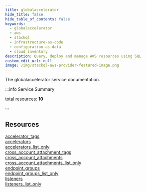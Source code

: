 ```yaml
---
title: globalaccelerator
hide_title: false
hide_table_of_contents: false
keywords:
  - globalaccelerator
  - aws
  - stackql
  - infrastructure-as-code
  - configuration-as-data
  - cloud inventory
description: Query, deploy and manage AWS resources using SQL
custom_edit_url: null
image: /img/stackql-aws-provider-featured-image.png
---
```


The globalaccelerator service documentation.

:::info Service Summary

<div class="row">
<div class="providerDocColumn">
<span>total resources:&nbsp;<b>10</b></span><br />
</div>
</div>

:::

## Resources
<div class="row">
<div class="providerDocColumn">
<a href="/services/globalaccelerator/accelerator_tags/">accelerator_tags</a><br />
<a href="/services/globalaccelerator/accelerators/">accelerators</a><br />
<a href="/services/globalaccelerator/accelerators_list_only/">accelerators_list_only</a><br />
<a href="/services/globalaccelerator/cross_account_attachment_tags/">cross_account_attachment_tags</a><br />
<a href="/services/globalaccelerator/cross_account_attachments/">cross_account_attachments</a>
</div>
<div class="providerDocColumn">
<a href="/services/globalaccelerator/cross_account_attachments_list_only/">cross_account_attachments_list_only</a><br />
<a href="/services/globalaccelerator/endpoint_groups/">endpoint_groups</a><br />
<a href="/services/globalaccelerator/endpoint_groups_list_only/">endpoint_groups_list_only</a><br />
<a href="/services/globalaccelerator/listeners/">listeners</a><br />
<a href="/services/globalaccelerator/listeners_list_only/">listeners_list_only</a>
</div>
</div>